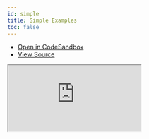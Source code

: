 ```yaml
---
id: simple
title: Simple Examples
toc: false
---
```


- [Open in CodeSandbox](https://codesandbox.io/s/github/tannerlinsley/react-charts/tree/beta/examples/simple)
- [View Source](https://github.com/tannerlinsley/react-charts/tree/beta/examples/simple)

<iframe
  src="https://codesandbox.io/embed/github/tannerlinsley/react-charts/tree/beta/examples/simple?autoresize=1&fontsize=14&theme=dark"
  title="tannerlinsley/react-charts: simple"
  sandbox="allow-forms allow-modals allow-popups allow-presentation allow-same-origin allow-scripts"
  style={{
    width: '100%',
    height: '80vh',
    border: '0',
    borderRadius: 8,
    overflow: 'hidden',
    position: 'static',
    zIndex: 0,
  }}
></iframe>
